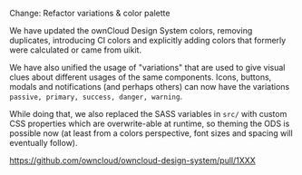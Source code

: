 Change: Refactor variations & color palette

We have updated the ownCloud Design System colors, removing duplicates, 
introducing CI colors and explicitly adding colors that formerly were calculated or came from uikit.

We have also unified the usage of "variations" that are used to give visual clues about different usages of the same components.
Icons, buttons, modals and notifications (and perhaps others) can now have the variations `passive, primary, success, danger, warning`.

While doing that, we also replaced the SASS variables in `src/` with custom CSS properties which are overwrite-able at runtime, 
so theming the ODS is possible now (at least from a colors perspective, font sizes and spacing will eventually follow).

https://github.com/owncloud/owncloud-design-system/pull/1XXX
